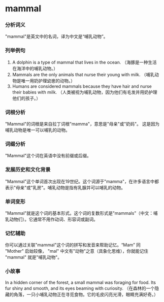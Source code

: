 # mammal

### 分析词义

  

"mammal"是英文中的名词，译为中文是“哺乳动物”。

  

### 列举例句

  

1.  A dolphin is a type of mammal that lives in the ocean. （海豚是一种生活在海洋中的哺乳动物。）
2.  Mammals are the only animals that nurse their young with milk. （哺乳动物是唯一用奶护理幼崽的动物。）
3.  Humans are considered mammals because they have hair and nurse their babies with milk. （人类被视为哺乳动物，因为他们有毛发并用奶护理他们的孩子。）

  

### 词根分析

  

"Mammal"的词根是来自拉丁词根"mamma"，意思是"母亲"或"奶妈"。 这是因为哺乳动物是唯一可以哺乳的动物。

  

### 词缀分析

  

"Mammal"这个词在英语中没有前缀或后缀。

  

### 发展历史和文化背景

  

"Mammal"这个单词首次出现在19世纪。这个词源于"mamma"，在许多语言中都表示"母亲"或"乳房"。哺乳动物是指有乳腺并可以哺乳的动物。

  

### 单词变形

  

"Mammal"就是这个词的基本形式。这个词的复数形式是"mammals”（中文：哺乳动物们）。它通常不用作动词、形容词或副词。

  

### 记忆辅助

  

你可以通过关联"mammal"这个词的拼写和发音来帮助记忆。“Mam” 同 "Mother" 启始较像， "mal" 中文有"动物"之意（具象化思维），你就能记住 "mammal" 就是"哺乳动物"。

  

### 小故事

  

In a hidden corner of the forest, a small mammal was foraging for food. Its fur shiny and smooth, and its eyes beaming with curiosity. （在森林的一个隐藏的角落，一只小哺乳动物正在寻觅食物。它的毛皮闪亮光滑，眼睛充满好奇。）
